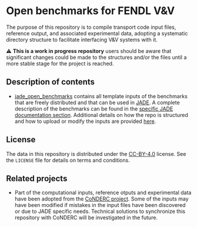 # Open benchmarks for FENDL V&V

The purpose of this repository is to compile
transport code input files, reference output,
and associated experimental data, adopting a systematic
directory structure to facilitate interfacing V&V systems
with it.

:warning: **This is a work in progress repository**
users should be aware that significant changes could be made to the structures and/or the files until a more stable stage for the project is reached.

## Description of contents

- [jade_open_benchmarks](./jade_open_benchmarks) contains all template inputs of the benchmarks that are freely distributed and that can be used in [JADE](https://jade-a-nuclear-data-libraries-vv-tool.readthedocs.io/en/latest/). A complete description of the benchmarks can be found in the [specific JADE documentation section](https://jade-a-nuclear-data-libraries-vv-tool.readthedocs.io/en/latest/usage/benchmarks.html). Additional details on how the repo is structured and how to upload or modify the inputs are provided [here](./jade_open_benchmarks/jade_benchmarks.md).

## License

The data in this repository is distributed under the [CC-BY-4.0](https://creativecommons.org/licenses/by/4.0/deed.en) license.
See the `LICENSE` file for details on terms and conditions. 

## Related projects

- Part of the computational inputs, reference otputs and experimental data have been adopted from the [CoNDERC project](https://nds.iaea.org/conderc). Some of the inputs may have been modified if mistakes in the input files have been discovered or due to JADE specific needs. Technical solutions to synchronize this repository with CoNDERC will be investigated in the future. 
